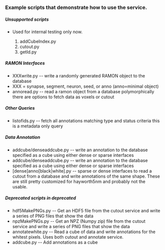 ### Example scripts that demonstrate how to use the service.

##### Unsupported scripts

* Used for internal testing only now.

  1. addCubeIndex.py
  2. cutout.py
  3. getId.py

##### RAMON Interfaces

* XXXwrite.py -- write a randomly generated RAMON object to the database
* XXX = synapse, segment, neuron, seed, or anno (anno=minimal object)
* annoread.py -- read a ramon object from a database polymorphically there are options to fetch data as voxels or cutout

##### Other Queries

* listofids.py -- fetch all annotations matching type and status criteria this is a metadata only query

##### Data Annotation

* addcube/denseaddcube.py -- write an annotation to the database specified as a cube using either dense or sparse interfaces
* addcube/denseaddcube.py -- write an annotation to the database specified as a cube using either dense or sparse interfaces
* [dense]anno[black|white].py -- sparse or dense interfaces to read a cutout from a database and write annotations of the same shape.  These are still pretty customized for hayworth5nm and probably not the usable.

##### Deprecated scripts in deprecated

* hdf5MakePNGs.py -- Get an HDF5 file from the cutout service and write a series of PNG files that show the data
* npzMakePNGs.py -- Get an NPZ (Numpy zip) file from the cutout service and write a series of PNG files that show the data
* annotatewhite.py -- Read a cube of data and write annotations for the whitest pixels.  Uses both cutout and annotate service.
* addcube.py -- Add annotations as a cube
